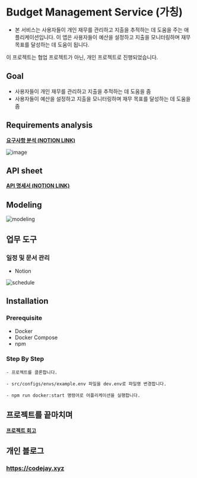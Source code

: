 # Budget Management Service (가칭)
- 본 서비스는 사용자들이 개인 재무를 관리하고 지출을 추적하는 데 도움을 주는 애플리케이션입니다. 이 앱은 사용자들이 예산을 설정하고 지출을 모니터링하며 재무 목표를 달성하는 데 도움이 됩니다.

이 프로젝트는 협업 프로젝트가 아닌, 개인 프로젝트로 진행되었습니다.

## Goal 
- 사용자들이 개인 재무를 관리하고 지출을 추적하는 데 도움을 줌
- 사용자들이 예산을 설정하고 지출을 모니터링하며 재무 목표를 달성하는 데 도움을 줌

## Requirements analysis
[**요구사항 분석 (NOTION LINK)**](https://www.notion.so/6759b4132de74fffa80663ad641de2ba?pvs=4)

![image](https://github.com/pre-onboarding-backend-F/3_BudgetManagement_F_DevJayKR/assets/106816875/f05a5869-41b5-4b25-b3d5-28b6deefcef9)

## API sheet
[**API 명세서 (NOTION LINK)**](https://www.notion.so/API-b8ebddb35b33467f83953f9932f79f99?pvs=4)

## Modeling
![modeling](https://github.com/pre-onboarding-backend-F/3_BudgetManagement_F_DevJayKR/assets/106816875/ee9c9ba5-b0f8-4d41-a534-d5cfeb12addd)

## 업무 도구

### 일정 및 문서 관리
- Notion

![schedule](https://github.com/pre-onboarding-backend-F/3_BudgetManagement_F_DevJayKR/assets/106816875/0d5ba128-872e-4c4f-937f-76eef3c897bb)

## Installation
### Prerequisite
- Docker
- Docker Compose
- npm

### Step By Step
```
- 프로젝트를 클론합니다.

- src/configs/envs/example.env 파일을 dev.env로 파일명 변경합니다.

- npm run docker:start 명령어로 어플리케이션을 실행합니다.
```

## 프로젝트를 끝마치며

[**프로젝트 회고**](https://codejay.xyz/7jii7ikwioq0goumrcdslrttlizrpqzsvidsnbtshzgg7zse66gc7kcd7yq466w8iounioy5moupsa)

## 개인 블로그
### https://codejay.xyz